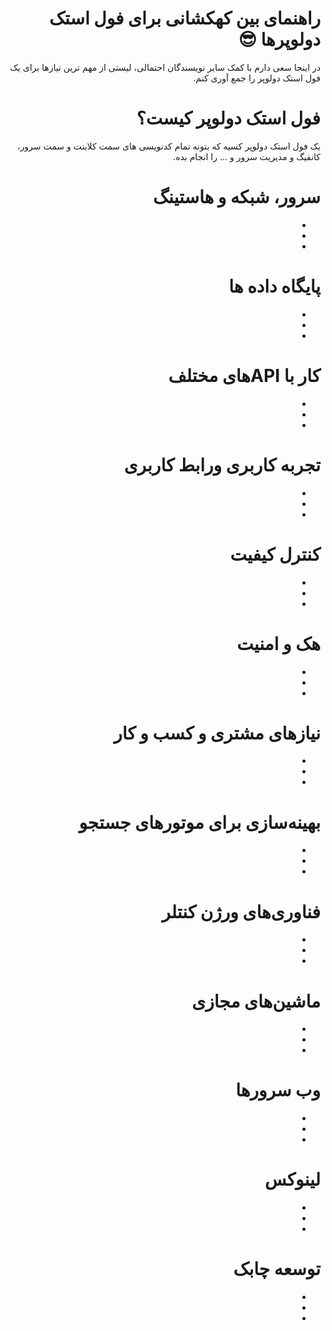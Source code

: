 <div dir="rtl">

# راهنمای بین کهکشانی برای فول استک دولوپرها :sunglasses:


در اینجا سعی دارم با کمک سایر نویسندگان احتمالی، لیستی از مهم ترین نیازها برای یک فول استک دولوپر را جمع آوری کنم.

# فول استک دولوپر کیست؟
یک فول استک دولوپر کسیه که بتونه  تمام کدنویسی های سمت کلاینت و سمت سرور، کانفیگ و مدیریت سرور و ... را انجام بده.

# سرور، شبکه و هاستینگ 
-
-
-

# پایگاه داده ها 
-
-
-

#	کار با  APIهای مختلف
-
-
-

#	تجربه کاربری ورابط کاربری
-
-
-

#	کنترل کیفیت
-
-
-

#	هک و امنیت
-
-
-

#	نیازهای مشتری و کسب و کار
-
-
-

#	بهینه‌سازی برای موتورهای جستجو 
-
-
-

#	فناوری‌های ورژن کنتلر 
-
-
-

#	ماشین‌های مجازی
-
-
-

#	وب‌ سرورها
-
-
-

#	لینوکس 
-
-
-

#	توسعه چابک
-
-
-


